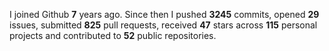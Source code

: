 
I joined Github **7** years ago. Since then I pushed **3245** commits, opened **29** issues, submitted **825** pull requests, received **47** stars across **115** personal projects and contributed to **52** public repositories.
